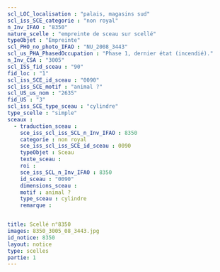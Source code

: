 ```yaml
---
scl_LOC_localisation : "palais, magasins sud"
scl_iss_SCE_categorie : "non royal"
n_Inv_IFAO : "8350"
nature_scelle : "empreinte de sceau sur scellé"
typeObjet : "Empreinte"
scl_PHO_no_photo_IFAO : "NU_2008_3443"
scl_us_PHA_PhasedOccupation : "Phase 1, dernier état (incendié)."
n_Inv_CSA : "3005"
scl_ISS_fid_sceau : "90"
fid_loc : "1"
scl_iss_SCE_id_sceau : "0090"
scl_iss_SCE_motif : "animal ?"
scl_US_us_nom : "2635"
fid_US : "3"
scl_iss_SCE_type_sceau : "cylindre"
type_scelle : "simple"
sceaux :
  - traduction_sceau : 
    sce_iss_scl_iss_SCL_n_Inv_IFAO : 8350
    categorie : non royal
    sce_iss_scl_iss_SCE_id_sceau : 0090
    typeObjet : Sceau
    texte_sceau : 
    roi : 
    sce_iss_SCL_n_Inv_IFAO : 8350
    id_sceau : "0090"
    dimensions_sceau : 
    motif : animal ?
    type_sceau : cylindre
    remarque : 


title: Scellé n°8350
images: 8350_3005_08_3443.jpg
id_notice: 8350
layout: notice
type: scelles
partie: 1
---
```

